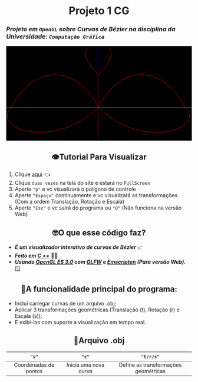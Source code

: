 <div align="center">

# Projeto 1 CG

</div>

### _Projeto em `OpenGL` sobre Curvas de Bézier na disciplina da Universidade: `Computação Gráfica`_

<img src="assets/image.png" alt="O Inseto">

<div align="center">

<style>
img {
      display: block;
      margin-left: auto;
      margin-right: auto;
      height: auto;
      width: auto;
    }
</style>

## 👁️Tutorial Para Visualizar

</div>

1. Clique [aqui](https://sal0minh0.github.io/projeto1_CG/) 👈
2. Clique `duas vezes` na tela do site e estará no `FullScreen`
3. Aperte `"p"` e vc visualizará o polígono de controle
4. Aperte `"Espaço"` continuamente e vc visualizará as transformações (Com a ordem Translação, Rotação e Escala)
5. Aperte `"Esc"` e vc sairá do programa ou `"Q"` (Não funciona na versão Web)

<div align="center">

## 🤓O que esse código faz?

</div>

- **_É um visualizador interativo de curvas de Bézier_** 📈 <br>
- **_Feito em [C ++](https://cplusplus.com/)_** 👨‍💻 <br>
- **_Usando [OpenGL ES 3.0](https://www.khronos.org/opengles/) com [GLFW](https://www.glfw.org/) e [Emscripten](https://emscripten.org) (Para versão Web)._** 🪟

<div align="center">

## 🧐A funcionalidade principal do programa:

</div>

- Inclui carregar curvas de um arquivo .obj;
- Aplicar 3 transformações geométricas (Translação (t), Rotação (r) e Escala (s));
- E exibi-las com suporte a visualização em tempo real.

<div align="center">

## 📄Arquivo .obj

|         `"v"`         |         `"c"`         |              `"t/r/s"`               |
| :-------------------: | :-------------------: | :----------------------------------: |
| Coordenadas de pontos | Inicia uma nova curva | Define as transformações geométricas |

